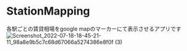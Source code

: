 # StationMapping
各駅ごとの賃貸相場をgoogle mapのマーカーにて表示させるアプリです
![Screenshot_2022-07-18-18-45-21-11_98a8e9b5c7c68d67066a5274386e8f0f (3)](https://user-images.githubusercontent.com/70370905/181642175-c062c604-9c8e-45fb-87c2-fe2e207538c8.jpg)
